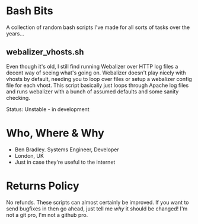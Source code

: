 # Bash Bits
A collection of random bash scripts I've made for all sorts of tasks over the years...

## webalizer_vhosts.sh
Even though it's old, I still find running Webalizer over HTTP log files a decent way of seeing what's going on. Webalizer doesn't play nicely with vhosts by default, needing you to loop over files or setup a webalizer config file for each vhost. This script basically just loops through Apache log files and runs webalizer with a bunch of assumed defaults and some sanity checking.

Status: Unstable - in development

# Who, Where & Why
* Ben Bradley. Systems Engineer, Developer
* London, UK
* Just in case they're useful to the internet

# Returns Policy
No refunds.
These scripts can almost certainly be improved. If you want to send bugfixes in then go ahead, just tell me *why* it should be changed!
I'm not a git pro, I'm not a github pro.